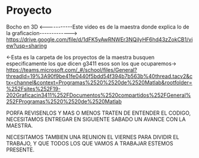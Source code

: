 # Proyecto
Bocho en 3D
<-----------Este video es de la maestra donde explica lo de la graficacion------------->
https://drive.google.com/file/d/1dFK5yAwRNWEr3NQiIyHF6hd43zZokCB1/view?usp=sharing

<-Esta es la carpeta de los proyectos de la maestra busquen especificamente los que dicen g3411 esos son los que ocuparemos->
https://teams.microsoft.com/_#/school/files/General?threadId=19%3A90f9be41fe0440f5bdd54f394b7b563b%40thread.tacv2&ctx=channel&context=Programas%2520%2520de%2520Matlab&rootfolder=%252Fsites%252F19-202Graficacin3411%252FDocumentos%2520compartidos%252FGeneral%252FProgramas%2520%2520de%2520Matlab

PORFA REVISENLOS Y MAS O MENOS TRATEN DE ENTENDER EL CODIGO, NECESITAMOS ENTREGAR EN SIGUIENTE SABADO UN AVANCE CON LA MAESTRA.

NECESITAMOS TAMBIEN UNA REUNION EL VIERNES PARA DIVIDIR EL TRABAJO, Y QUE TODOS LOS QUE VAMOS A TRABAJAR ESTEMOS PRESENTE.
